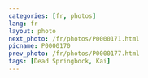 ```yaml
---
categories: [fr, photos]
lang: fr
layout: photo
next_photo: /fr/photos/P0000171.html
picname: P0000170
prev_photo: /fr/photos/P0000177.html
tags: [Dead Springbock, Kai]
---
```

